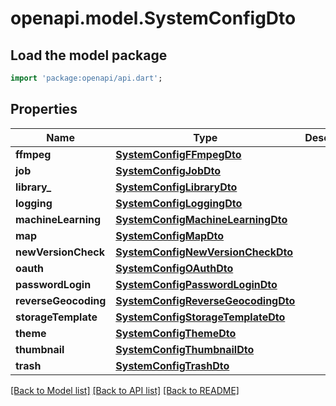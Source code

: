 # openapi.model.SystemConfigDto

## Load the model package
```dart
import 'package:openapi/api.dart';
```

## Properties
Name | Type | Description | Notes
------------ | ------------- | ------------- | -------------
**ffmpeg** | [**SystemConfigFFmpegDto**](SystemConfigFFmpegDto.md) |  | 
**job** | [**SystemConfigJobDto**](SystemConfigJobDto.md) |  | 
**library_** | [**SystemConfigLibraryDto**](SystemConfigLibraryDto.md) |  | 
**logging** | [**SystemConfigLoggingDto**](SystemConfigLoggingDto.md) |  | 
**machineLearning** | [**SystemConfigMachineLearningDto**](SystemConfigMachineLearningDto.md) |  | 
**map** | [**SystemConfigMapDto**](SystemConfigMapDto.md) |  | 
**newVersionCheck** | [**SystemConfigNewVersionCheckDto**](SystemConfigNewVersionCheckDto.md) |  | 
**oauth** | [**SystemConfigOAuthDto**](SystemConfigOAuthDto.md) |  | 
**passwordLogin** | [**SystemConfigPasswordLoginDto**](SystemConfigPasswordLoginDto.md) |  | 
**reverseGeocoding** | [**SystemConfigReverseGeocodingDto**](SystemConfigReverseGeocodingDto.md) |  | 
**storageTemplate** | [**SystemConfigStorageTemplateDto**](SystemConfigStorageTemplateDto.md) |  | 
**theme** | [**SystemConfigThemeDto**](SystemConfigThemeDto.md) |  | 
**thumbnail** | [**SystemConfigThumbnailDto**](SystemConfigThumbnailDto.md) |  | 
**trash** | [**SystemConfigTrashDto**](SystemConfigTrashDto.md) |  | 

[[Back to Model list]](../README.md#documentation-for-models) [[Back to API list]](../README.md#documentation-for-api-endpoints) [[Back to README]](../README.md)


